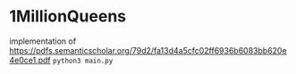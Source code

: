 # 1MillionQueens
implementation of https://pdfs.semanticscholar.org/79d2/fa13d4a5cfc02ff6936b6083bb620e4e0ce1.pdf
`python3 main.py`

